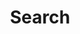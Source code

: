 ---
title: "Search"
slug: "search"
layout: "search"
outputs:
    - html
    - json
menu:
    main:
        name: 搜索
        weight: 5
        params: 
            icon: search
---